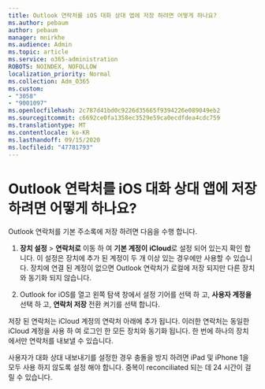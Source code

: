 ```yaml
---
title: Outlook 연락처를 iOS 대화 상대 앱에 저장 하려면 어떻게 하나요?
ms.author: pebaum
author: pebaum
manager: mnirkhe
ms.audience: Admin
ms.topic: article
ms.service: o365-administration
ROBOTS: NOINDEX, NOFOLLOW
localization_priority: Normal
ms.collection: Adm_O365
ms.custom:
- "3058"
- "9001097"
ms.openlocfilehash: 2c787d41bd0c9226d35665f9394226e089049eb2
ms.sourcegitcommit: c6692ce0fa1358ec3529e59ca0ecdfdea4cdc759
ms.translationtype: MT
ms.contentlocale: ko-KR
ms.lasthandoff: 09/15/2020
ms.locfileid: "47781793"
---
```

# <a name="how-do-i-save-my-outlook-contacts-to-my-ios-contacts-app"></a>Outlook 연락처를 iOS 대화 상대 앱에 저장 하려면 어떻게 하나요?

Outlook 연락처를 기본 주소록에 저장 하려면 다음을 수행 합니다.
 
1. **장치 설정**  >  **연락처로** 이동 하 여 **기본 계정이** **iCloud**로 설정 되어 있는지 확인 합니다. 이 설정은 장치에 추가 된 계정이 두 개 이상 있는 경우에만 사용할 수 있습니다. 장치에 연결 된 계정이 없으면 Outlook 연락처가 로컬에 저장 되지만 다른 장치와 동기화 되지 않습니다.
 
2. Outlook for iOS를 열고 왼쪽 탐색 창에서 설정 기어를 선택 하 고, **사용자 계정을**선택 하 고, **연락처 저장** 전환 켜기를 선택 합니다.
 
저장 된 연락처는 iCloud 계정의 연락처 아래에 추가 됩니다. 이러한 연락처는 동일한 iCloud 계정을 사용 하 여 로그인 한 모든 장치와 동기화 됩니다. 한 번에 하나의 장치 에서만 연락처를 내보낼 수 있습니다.
 
사용자가 대화 상대 내보내기를 설정한 경우 충돌을 방지 하려면 iPad 및 iPhone 1을 모두 사용 하지 않도록 설정 해야 합니다. 중복이 reconciliated 되는 데 24 시간이 걸릴 수 있습니다.